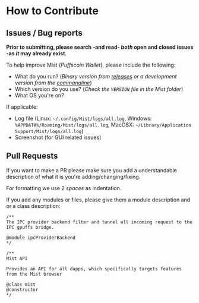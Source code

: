 # How to Contribute

## Issues / Bug reports

**Prior to submitting, please search -and read- _both_ open and closed issues -as _it_ may already exist.**

To help improve Mist (_Puffscoin Wallet_), please include the following:

- What do you run? (_Binary version from [releases](https://github.com/puffscoin/mist/releases) or a development version from the [commandline](https://github.com/puffscoin/mist#run-mist)_)
- Which version do you use? (_Check the `VERSION` file in the Mist folder_)
- What OS you're on?

If applicable:

- Log file (Linux: `~/.config/Mist/logs/all.log`, Windows: `%APPDATA%/Roaming/Mist/logs/all.log`, MacOSX: `~/Library/Application Support/Mist/logs/all.log`)
- Screenshot (for GUI related issues)

## Pull Requests

If you want to make a PR please make sure you add a understandable description of what it is you're adding/changing/fixing.

For formatting we use 2 _spaces_ as indentation.

If you add any modules or files, please give them a module description and or a class description:

```
/**
The IPC provider backend filter and tunnel all incoming request to the IPC gpuffs bridge.

@module ipcProviderBackend
*/

/**
Mist API

Provides an API for all dapps, which specifically targets features from the Mist browser

@class mist
@constructor
*/
```
